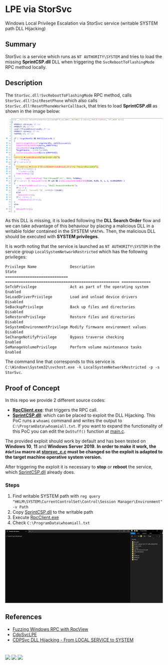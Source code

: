 # LPE via StorSvc

Windows Local Privilege Escalation via StorSvc service (writable SYSTEM path DLL Hijacking)

## Summary

StorSvc is a service which runs as `NT AUTHORITY\SYSTEM` and tries to load the missing **SprintCSP.dll** DLL when triggering the `SvcRebootToFlashingMode` RPC method locally. 

## Description

The `StorSvc.dll!SvcRebootToFlashingMode` RPC method, calls `StorSvc.dll!InitResetPhone` which also calls `StorSvc.dll!ResetPhoneWorkerCallback`, that tries to load **SprintCSP.dll** as shown in the image below:

![FactoryResetUICC.png](./FactoryResetUICC.png)

As this DLL is missing, it is loaded following the **DLL Search Order** flow and we can take advantage of this behaviour by placing a malicious DLL in a writable folder contained in the SYSTEM `%PATH%`. Then, the malicious DLL should be executed with **SYSTEM privileges**.

It is worth noting that the service is launched as `NT AUTHORITY\SYSTEM` in the service group `LocalSystemNetworkRestricted` which has the following privileges:

```
Privilege Name               Description                                         State       
============================ =================================================== =============
SeTcbPrivilege               Act as part of the operating system                 Enabled   
SeLoadDriverPrivilege        Load and unload device drivers                      Disabled
SeBackupPrivilege            Back up files and directories                       Disabled
SeRestorePrivilege           Restore files and directories                       Disabled
SeSystemEnvironmentPrivilege Modify firmware environment values                  Disabled
SeChangeNotifyPrivilege      Bypass traverse checking                            Enabled   
SeManageVolumePrivilege      Perform volume maintenance tasks                    Enabled   
```
The command line that corresponds to this service is `C:\Windows\System32\svchost.exe -k LocalSystemNetworkRestricted -p -s StorSvc`.

## Proof of Concept

In this repo we provide 2 different source codes:
- [**RpcClient.exe**](./RpcClient): that triggers the RPC call.
- [**SprintCSP.dll**](./SprintCSP/): which can be placed to exploit the DLL Hijacking. This PoC runs a `whoami` command and writes the output to `C:\ProgramData\whoamiall.txt`. If you want to expand the functionality of this PoC you can edit the `DoStuff()` function at [main.c](./SprintCSP/SprintCSP/main.c#L7).

The provided exploit should work by default and has been tested on **Windows 10**, **11** and **Windows Server 2019**. **In order to make it work, the `#define` macro at [storsvc_c.c](./RpcClient/RpcClient/storsvc_c.c#L3) must be changed so the exploit is adapted to the target machine operative system version.**

After triggering the exploit it is necessary to **stop** or **reboot** the service, which [SprintCSP.dll](./SprintCSP/) already does.

### Steps

1. Find writable SYSTEM path with `reg query "HKLM\SYSTEM\CurrentControlSet\Control\Session Manager\Environment" -v Path`
2. Copy [SprintCSP.dll](./SprintCSP/) to the writable path
3. Execute [RpcClient.exe](./RpcClient)
4. Check `C:\ProgramData\whoamiall.txt`

![PoC.gif](./PoC.gif)

## References

- [Fuzzing Windows RPC with RpcView](https://itm4n.github.io/fuzzing-windows-rpc-rpcview/)
- [CdpSvcLPE](https://github.com/sailay1996/CdpSvcLPE/blob/main/README.md)
- [CDPSvc DLL Hijacking - From LOCAL SERVICE to SYSTEM](https://itm4n.github.io/cdpsvc-dll-hijacking/)

#

[![](https://img.shields.io/badge/www-blackarrow.net-E5A505?style=flat-square)](https://www.blackarrow.net) [![](https://img.shields.io/badge/twitter-@BlackArrowSec-00aced?style=flat-square&logo=twitter&logoColor=white)](https://twitter.com/BlackArrowSec) [![](https://img.shields.io/badge/linkedin-@BlackArrowSec-0084b4?style=flat-square&logo=linkedin&logoColor=white)](https://www.linkedin.com/company/blackarrowsec/)
